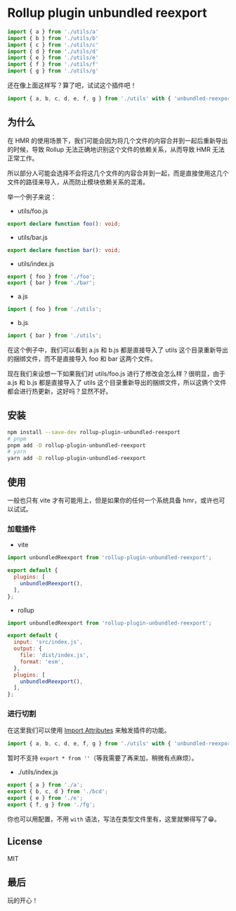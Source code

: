 # Rollup plugin unbundled reexport

```js
import { a } from './utils/a'
import { b } from './utils/b'
import { c } from './utils/c'
import { d } from './utils/d'
import { e } from './utils/e'
import { f } from './utils/f'
import { g } from './utils/g'
```
还在像上面这样写？算了吧，试试这个插件吧！
```js
import { a, b, c, d, e, f, g } from './utils' with { 'unbundled-reexport': 'on' }
```

## 为什么

在 HMR 的使用场景下，我们可能会因为将几个文件的内容合并到一起后重新导出的时候，导致 Rollup 无法正确地识别这个文件的依赖关系，从而导致 HMR 无法正常工作。

所以部分人可能会选择不会将这几个文件的内容合并到一起，而是直接使用这几个文件的路径来导入，从而防止模块依赖关系的混淆。

举一个例子来说：

* utils/foo.js
```ts
export declare function foo(): void;
```
* utils/bar.js
```ts
export declare function bar(): void;
```
* utils/index.js
```js
export { foo } from './foo';
export { bar } from './bar';
```
* a.js
```js
import { foo } from './utils';
```
* b.js
```js
import { bar } from './utils';
```

在这个例子中，我们可以看到 a.js 和 b.js 都是直接导入了 utils 这个目录重新导出的捆绑文件，而不是直接导入 foo 和 bar 这两个文件。

现在我们来设想一下如果我们对 utils/foo.js 进行了修改会怎么样？很明显，由于 a.js 和 b.js 都是直接导入了 utils 这个目录重新导出的捆绑文件，所以这俩个文件都会进行热更新，这好吗？显然不好。

## 安装

```bash
npm install --save-dev rollup-plugin-unbundled-reexport
# pnpm
pnpm add -D rollup-plugin-unbundled-reexport
# yarn
yarn add -D rollup-plugin-unbundled-reexport
```

## 使用

一般也只有 vite 才有可能用上，但是如果你的任何一个系统具备 hmr，或许也可以试试。

### 加载插件

* vite
```js
import unbundledReexport from 'rollup-plugin-unbundled-reexport';

export default {
  plugins: [
    unbundledReexport(),
  ],
};
```
* rollup
```js
import unbundledReexport from 'rollup-plugin-unbundled-reexport';

export default {
  input: 'src/index.js',
  output: {
    file: 'dist/index.js',
    format: 'esm',
  },
  plugins: [
    unbundledReexport(),
  ],
};
```


### 进行切割

在这里我们可以使用 [Import Attributes](https://github.com/tc39/proposal-import-attributes) 来触发插件的功能。

```js
import { a, b, c, d, e, f, g } from './utils' with { 'unbundled-reexport': 'on' }
```

暂时不支持 `export * from ''`（等我需要了再来加，稍微有点麻烦）。
* ./utils/index.js
```js
export { a } from './a';
export { b, c, d } from './bcd';
export { e } from './e';
export { f, g } from './fg';
```

你也可以用配置，不用 `with` 语法，写法在类型文件里有，这里就懒得写了😁。

## License

MIT

## 最后

玩的开心！

